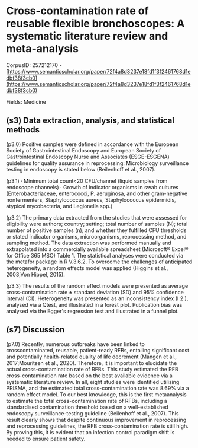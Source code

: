 # Cross-contamination rate of reusable flexible bronchoscopes: A systematic literature review and meta-analysis

CorpusID: 257212170 - [https://www.semanticscholar.org/paper/72f4a8d3237e18fd1f3f2461768d1edbf38f3cb0](https://www.semanticscholar.org/paper/72f4a8d3237e18fd1f3f2461768d1edbf38f3cb0)

Fields: Medicine

## (s3) Data extraction, analysis, and statistical methods
(p3.0) Positive samples were defined in accordance with the European Society of Gastrointestinal Endoscopy and European Society of Gastrointestinal Endoscopy Nurse and Associates (ESGE-ESGENA) guidelines for quality assurance in reprocessing: Microbiology surveillance testing in endoscopy is stated below (Beilenhoff et al., 2007).

(p3.1) · Minimum total count<20 CFU/channel (liquid samples from endoscope channels) · Growth of indicator organisms in swab cultures (Enterobacteriaceae, enterococci, P. aeruginosa, and other gram-negative nonfermenters, Staphylococcus aureus, Staphylococcus epidermidis, atypical mycobacteria, and Legionella spp.)

(p3.2) The primary data extracted from the studies that were assessed for eligibility were authors; country; setting; total number of samples (N); total number of positive samples (n); and whether they fulfilled CFU thresholds or stated indicator organisms, microorganisms, reprocessing method, and sampling method. The data extraction was performed manually and extrapolated into a commercially available spreadsheet (Microsoft® Excel® for Office 365 MSO) Table 1. The statistical analyses were conducted via the metafor package in R V.3.6.2. To overcome the challenges of anticipated heterogeneity, a random effects model was applied (Higgins et al., 2003;Von Hippel, 2015).

(p3.3) The results of the random effect models were presented as average cross-contamination rate ± standard deviation (SD) and 95% confidence interval (CI). Heterogeneity was presented as an inconsistency index (I 2 ), analysed via a Qtest, and illustrated in a forest plot. Publication bias was analysed via the Egger's regression test and illustrated in a funnel plot.  
## (s7) Discussion
(p7.0) Recently, numerous outbreaks have been linked to crosscontaminated, reusable, patient-ready RFBs, entailing significant cost and potentially health-related quality of life decrement (Mangen et al., 2017;Mouritsen et al., 2020). Therefore, it is important to elucidate the actual cross-contamination rate of RFBs. This study estimated the RFB cross-contamination rate based on the best available evidence via a systematic literature review. In all, eight studies were identified utilising PRISMA, and the estimated total cross-contamination rate was 8.69% via a random effect model. To our best knowledge, this is the first metaanalysis to estimate the total cross-contamination rate of RFBs, including a standardised contamination threshold based on a well-established endoscopy surveillance-testing guideline (Beilenhoff et al., 2007). This result clearly shows that despite continuous improvement in reprocessing and reprocessing guidelines, the RFB cross-contamination rate is still high. By proving this, it is evident that an infection control paradigm shift is needed to ensure patient safety.
